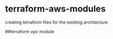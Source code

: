 # terraform-aws-modules
creating terraform files for the existing architecture

##terraform vpc module